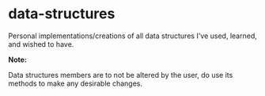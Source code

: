 # data-structures
Personal implementations/creations of all data structures I've used, learned, and wished to have.

**Note:**

Data structures members are to not be altered by the user, do use its methods to make any desirable changes.
